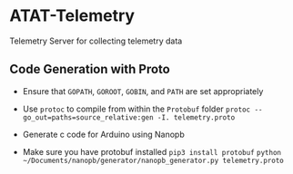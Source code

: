 # ATAT-Telemetry
Telemetry Server for collecting telemetry data

## Code Generation with Proto

- Ensure that `GOPATH`, `GOROOT`, `GOBIN`, and `PATH` are set appropriately 

- Use `protoc` to compile from within the `Protobuf` folder 
`protoc --go_out=paths=source_relative:gen -I. telemetry.proto`

- Generate c code for Arduino using Nanopb
- Make sure you have protobuf installed `pip3 install protobuf`
`python ~/Documents/nanopb/generator/nanopb_generator.py telemetry.proto`


